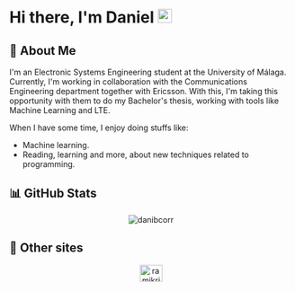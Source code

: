 # Hi there, I'm Daniel <img src="https://media.giphy.com/media/hvRJCLFzcasrR4ia7z/giphy.gif" width="25">

## 👤 About Me
I'm an Electronic Systems Engineering student at the University of Málaga. Currently, I'm working in collaboration with the Communications Engineering department together with Ericsson. With this, I'm taking this opportunity with them to do my Bachelor's thesis, working with tools like Machine Learning and LTE.

When I have some time, I enjoy doing stuffs like:

+ Machine learning.
+ Reading, learning and more, about new techniques related to programming.

## 📊 GitHub Stats

<p align="center"> <img src="https://github-readme-stats.vercel.app/api?username=danibcorr&hide=java,html,tex&theme=react&bg_color=1F222E&title_color=F85D7F&icon_color=F8D866&hide_border=true&langs_count=4)" alt="danibcorr" /></p>
 
## 🔗 Other sites
<p align="center"> <a href="https://www.linkedin.com/in/danibcorr/" target="blank"><img align="center" src="https://raw.githubusercontent.com/rahuldkjain/github-profile-readme-generator/master/src/images/icons/Social/linked-in-alt.svg" alt="ramikrispin" height="30" width="40" /></a></p>
